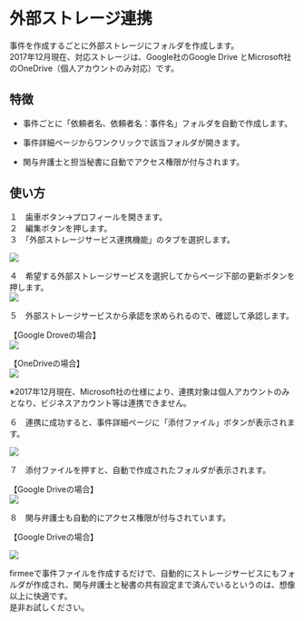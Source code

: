 # 外部ストレージ連携

事件を作成するごとに外部ストレージにフォルダを作成します。  
2017年12月現在、対応ストレージは、Google社のGoogle Drive とMicrosoft社のOneDrive（個人アカウントのみ対応）です。

## 特徴

* 事件ごとに「依頼者名、依頼者名：事件名」フォルダを自動で作成します。

* 事件詳細ページからワンクリックで該当フォルダが開きます。

* 関与弁護士と担当秘書に自動でアクセス権限が付与されます。

## 使い方

１　歯車ボタン→プロフィールを開きます。  
２　編集ボタンを押します。  
３　「外部ストレージサービス連携機能」のタブを選択します。

![](https://firmee.kibe.la/attachments/7df6ca07-d116-4f61-9b5d-9c467e186506?thumbnail=true)

４　希望する外部ストレージサービスを選択してからページ下部の更新ボタンを押します。  
![](https://firmee.kibe.la/attachments/cc9355e4-7d6d-4451-9488-85c18ad2e7bb?thumbnail=true)

５　外部ストレージサービスから承認を求められるので、確認して承認します。

【Google Droveの場合】  
![](https://firmee.kibe.la/attachments/1c5de26e-f3a3-4262-bfeb-3b79f4eba170?thumbnail=true)

【OneDriveの場合】  
![](https://firmee.kibe.la/attachments/f58e14bf-e008-4154-bf1e-556144f2406f?thumbnail=true)

※2017年12月現在、Microsoft社の仕様により、連携対象は個人アカウントのみとなり、ビジネスアカウント等は連携できません。

６　連携に成功すると、事件詳細ページに「添付ファイル」ボタンが表示されます。

![](https://firmee.kibe.la/attachments/a9bccc2d-fd17-4b9c-83f8-cc1814d81a9e?thumbnail=true)

７　添付ファイルを押すと、自動で作成されたフォルダが表示されます。

【Google Driveの場合】  
![](https://firmee.kibe.la/attachments/c2775ef7-e6c0-439d-aa21-22699a0508c9?thumbnail=true)

８　関与弁護士も自動的にアクセス権限が付与されています。

【Google Driveの場合】

![](https://firmee.kibe.la/attachments/185d6d0e-6049-46f5-89aa-667a928ff9e6?thumbnail=true)

firmeeで事件ファイルを作成するだけで、自動的にストレージサービスにもフォルダが作成され、関与弁護士と秘書の共有設定まで済んでいるというのは、想像以上に快適です。  
是非お試しください。

